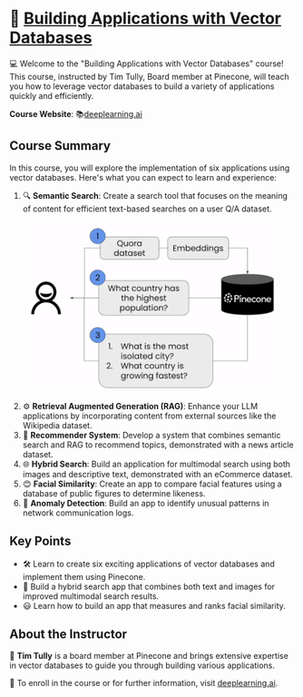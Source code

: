 # 🚀 [Building Applications with Vector Databases](https://www.deeplearning.ai/short-courses/building-applications-vector-databases/)

💻 Welcome to the "Building Applications with Vector Databases" course! This course, instructed by Tim Tully, Board member at Pinecone, will teach you how to leverage vector databases to build a variety of applications quickly and efficiently.

**Course Website**: 📚[deeplearning.ai](https://www.deeplearning.ai/short-courses/building-applications-vector-databases/)

## Course Summary
In this course, you will explore the implementation of six applications using vector databases. Here's what you can expect to learn and experience:

1. 🔍 **Semantic Search**: Create a search tool that focuses on the meaning of content for efficient text-based searches on a user Q/A dataset.
<p align="center">
<img src="images/1_1.png" height="300"> 
</p>

2. ⚙️ **Retrieval Augmented Generation (RAG)**: Enhance your LLM applications by incorporating content from external sources like the Wikipedia dataset.
3. 🛒 **Recommender System**: Develop a system that combines semantic search and RAG to recommend topics, demonstrated with a news article dataset.
4. 🌐 **Hybrid Search**: Build an application for multimodal search using both images and descriptive text, demonstrated with an eCommerce dataset.
5. 😊 **Facial Similarity**: Create an app to compare facial features using a database of public figures to determine likeness.
6. 🚨 **Anomaly Detection**: Build an app to identify unusual patterns in network communication logs.

## Key Points
- 🛠 Learn to create six exciting applications of vector databases and implement them using Pinecone.
- 📸 Build a hybrid search app that combines both text and images for improved multimodal search results.
- 😃 Learn how to build an app that measures and ranks facial similarity.

## About the Instructor
🌟 **Tim Tully** is a board member at Pinecone and brings extensive expertise in vector databases to guide you through building various applications.

🔗 To enroll in the course or for further information, visit [deeplearning.ai](https://www.deeplearning.ai/short-courses/).
